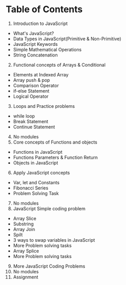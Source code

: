 # Table of Contents
1. Introduction to JavaScript
- What's JavaScript?
- Data Types in JavaScript(Primitive & Non-Primitive)
- JavaScript Keywords
- Simple Mathematical Operations
- String Concatenation
2. Functional concepts of Arrays & Conditional 
- Elements at Indexed Array
- Array push & pop 
- Comparison Operator
- if-else Statement
- Logical Operator
3. Loops and Practice problems 
- while loop
- Break Statement
- Continue Statement 
4. No modules 
5. Core concepts of Functions and objects 
- Functions in JavaScript
- Functions Parameters & Function Return 
- Objects in JavaScript
6. Apply JavaScript concepts 
- Var, let and Constants
- Fibonacci Series
- Problem Solving Task
7. No modules
8. JavaScript Simple coding problem
- Array Slice 
- Substring 
- Array Join 
- Spilt 
- 3 ways to swap variables in JavaScript
- More Problem solving tasks
- Array Splice 
- More Problem solving tasks
9. More JavaScript Coding Problems  
10. No modules
11. Assignment 
